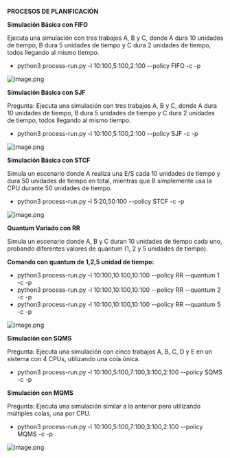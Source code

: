 **PROCESOS DE PLANIFICACIÓN**


**Simulación Básica con FIFO**

Ejecuta una simulación con tres trabajos A, B y C, donde A dura 10 unidades de tiempo, B dura 5 unidades de tiempo y C dura 2 unidades de tiempo, todos llegando al mismo tiempo.

- python3 process-run.py -l 10:100,5:100,2:100 --policy FIFO -c -p

![image.png](https://i.postimg.cc/D0RVdKyJ/image.png)



**Simulación Básica con SJF**

Pregunta: Ejecuta una simulación con tres trabajos A, B y C, donde A dura 10 unidades de tiempo, B dura 5 unidades de tiempo y C dura 2 unidades de tiempo, todos llegando al mismo tiempo.

- python3 process-run.py -l 10:100,5:100,2:100 --policy SJF -c -p

![image.png](https://i.postimg.cc/nhbbXZPN/image.png)


**Simulación Básica con STCF**

Simula un escenario donde A realiza una E/S cada 10 unidades de tiempo y dura 50 unidades de tiempo en total, mientras que B simplemente usa la CPU durante 50 unidades de tiempo.

- python3 process-run.py -l 5:20,50:100 --policy STCF -c -p

![image.png](https://i.postimg.cc/zf8sk75j/image.png)


**Quantum Variado con RR**

Simula un escenario donde A, B y C duran 10 unidades de tiempo cada uno, probando diferentes valores de quantum (1, 2 y 5 unidades de tiempo).

**Comando con quantum de 1,2,5 unidad de tiempo:**
 - python3 process-run.py -l 10:100,10:100,10:100 --policy RR --quantum 1 -c -p
 - python3 process-run.py -l 10:100,10:100,10:100 --policy RR --quantum 2 -c -p
 - python3 process-run.py -l 10:100,10:100,10:100 --policy RR --quantum 5 -c -p


![image.png](https://i.postimg.cc/KYfdpT8y/image.png)


**Simulación con SQMS**

Pregunta: Ejecuta una simulación con cinco trabajos A, B, C, D y E en un sistema con 4 CPUs, utilizando una cola única.

- python3 process-run.py -l 10:100,5:100,7:100,3:100,2:100 --policy SQMS -c -p

**Simulación con MQMS**

Pregunta: Ejecuta una simulación similar a la anterior pero utilizando múltiples colas, una por CPU.

- python3 process-run.py -l 10:100,5:100,7:100,3:100,2:100 --policy MQMS -c -p

![image.png](https://i.postimg.cc/tJZwgmtX/image.png)
